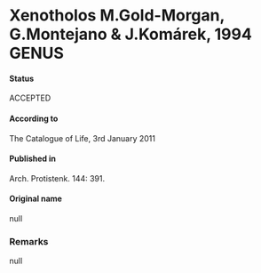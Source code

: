 Xenotholos M.Gold-Morgan, G.Montejano & J.Komárek, 1994 GENUS
=======

#### Status
ACCEPTED

#### According to
The Catalogue of Life, 3rd January 2011

#### Published in
Arch. Protistenk. 144: 391.

#### Original name
null

### Remarks
null